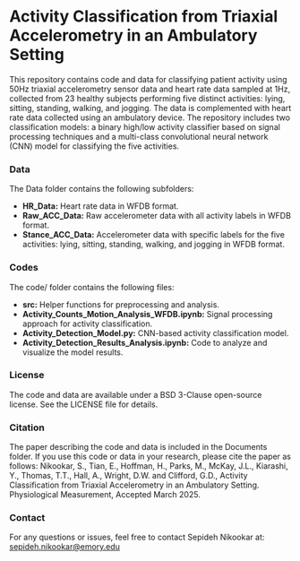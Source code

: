 # Activity Classification from Triaxial Accelerometry in an Ambulatory Setting

This repository contains code and data for classifying patient activity using 50Hz triaxial accelerometry sensor data and heart rate data sampled at 1Hz, collected from 23 healthy subjects performing five distinct activities: lying, sitting, standing, walking, and jogging. The data is complemented with heart rate data collected using an ambulatory device. The repository includes two classification models: a binary high/low activity classifier based on signal processing techniques and a multi-class convolutional neural network (CNN) model for classifying the five activities.

### Data

The Data folder contains the following subfolders:
- **HR_Data:** Heart rate data in WFDB format.
- **Raw_ACC_Data:** Raw accelerometer data with all activity labels in WFDB format.
- **Stance_ACC_Data:** Accelerometer data with specific labels for the five activities: lying, sitting, standing, walking, and jogging in WFDB format.

### Codes

The code/ folder contains the following files:
- **src:** Helper functions for preprocessing and analysis.
- **Activity_Counts_Motion_Analysis_WFDB.ipynb:** Signal processing approach for activity classification.
- **Activity_Detection_Model.py:** CNN-based activity classification model.
- **Activity_Detection_Results_Analysis.ipynb:** Code to analyze and visualize the model results.

### License

The code and data are available under a BSD 3-Clause open-source license. See the LICENSE file for details.

### Citation

The paper describing the code and data is included in the Documents folder. If you use this code or data in your research, please cite the paper as follows:
Nikookar, S., Tian, E., Hoffman, H., Parks, M., McKay, J.L., Kiarashi, Y., Thomas, T.T., Hall, A., Wright, D.W. and Clifford, G.D., Activity Classification from Triaxial Accelerometry in an Ambulatory Setting. Physiological Measurement, Accepted March 2025.

### Contact

For any questions or issues, feel free to contact Sepideh Nikookar at: [sepideh.nikookar@emory.edu](mailto:sepideh.nikookar@emory.edu)
